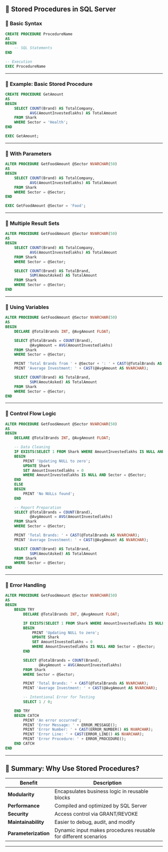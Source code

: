 
## 🔧 **Stored Procedures in SQL Server**

### 🔹 **Basic Syntax**

```sql
CREATE PROCEDURE ProcedureName
AS
BEGIN
    -- SQL Statements
END

-- Execution
EXEC ProcedureName
```

---

### 📌 **Example: Basic Stored Procedure**

```sql
CREATE PROCEDURE GetAmount
AS
BEGIN
    SELECT COUNT(Brand) AS TotalCompany,
           AVG(AmountInvestedlakhs) AS TotalAmount
    FROM Shark
    WHERE Sector = 'Health';
END

EXEC GetAmount;
```

---

### 🔹 **With Parameters**

```sql
ALTER PROCEDURE GetFoodAmount @Sector NVARCHAR(50)
AS
BEGIN
    SELECT COUNT(Brand) AS TotalCompany,
           AVG(AmountInvestedlakhs) AS TotalAmount
    FROM Shark
    WHERE Sector = @Sector;
END

EXEC GetFoodAmount @Sector = 'Food';
```

---

### 🔹 **Multiple Result Sets**

```sql
ALTER PROCEDURE GetFoodAmount @Sector NVARCHAR(50)
AS
BEGIN
    SELECT COUNT(Brand) AS TotalCompany,
           AVG(AmountInvestedlakhs) AS TotalAmount
    FROM Shark
    WHERE Sector = @Sector;

    SELECT COUNT(Brand) AS TotalBrand,
           SUM(AmoutAsked) AS TotalAmount
    FROM Shark
    WHERE Sector = @Sector;
END
```

---

### 🔹 **Using Variables**

```sql
ALTER PROCEDURE GetFoodAmount @Sector NVARCHAR(50)
AS
BEGIN
    DECLARE @TotalBrands INT, @AvgAmount FLOAT;

    SELECT @TotalBrands = COUNT(Brand),
           @AvgAmount = AVG(AmountInvestedlakhs)
    FROM Shark
    WHERE Sector = @Sector;

    PRINT 'Total Brands from ' + @Sector + ': ' + CAST(@TotalBrands AS NVARCHAR);
    PRINT 'Average Investment: ' + CAST(@AvgAmount AS NVARCHAR);

    SELECT COUNT(Brand) AS TotalBrand,
           SUM(AmoutAsked) AS TotalAmount
    FROM Shark
    WHERE Sector = @Sector;
END
```

---

### 🔹 **Control Flow Logic**

```sql
ALTER PROCEDURE GetFoodAmount @Sector NVARCHAR(50)
AS
BEGIN
    DECLARE @TotalBrands INT, @AvgAmount FLOAT;

    -- Data Cleaning
    IF EXISTS(SELECT 1 FROM Shark WHERE AmountInvestedlakhs IS NULL AND Sector = @Sector)
    BEGIN
        PRINT 'Updating NULL to zero';
        UPDATE Shark
        SET AmountInvestedlakhs = 0
        WHERE AmountInvestedlakhs IS NULL AND Sector = @Sector;
    END
    ELSE
    BEGIN
        PRINT 'No NULLs found';
    END

    -- Report Preparation
    SELECT @TotalBrands = COUNT(Brand),
           @AvgAmount = AVG(AmountInvestedlakhs)
    FROM Shark
    WHERE Sector = @Sector;

    PRINT 'Total Brands: ' + CAST(@TotalBrands AS NVARCHAR);
    PRINT 'Average Investment: ' + CAST(@AvgAmount AS NVARCHAR);

    SELECT COUNT(Brand) AS TotalBrand,
           SUM(AmoutAsked) AS TotalAmount
    FROM Shark
    WHERE Sector = @Sector;
END
```

---

### 🔹 **Error Handling**

```sql
ALTER PROCEDURE GetFoodAmount @Sector NVARCHAR(50)
AS
BEGIN
    BEGIN TRY
        DECLARE @TotalBrands INT, @AvgAmount FLOAT;

        IF EXISTS(SELECT 1 FROM Shark WHERE AmountInvestedlakhs IS NULL AND Sector = @Sector)
        BEGIN
            PRINT 'Updating NULL to zero';
            UPDATE Shark
            SET AmountInvestedlakhs = 0
            WHERE AmountInvestedlakhs IS NULL AND Sector = @Sector;
        END

        SELECT @TotalBrands = COUNT(Brand),
               @AvgAmount = AVG(AmountInvestedlakhs)
        FROM Shark
        WHERE Sector = @Sector;

        PRINT 'Total Brands: ' + CAST(@TotalBrands AS NVARCHAR);
        PRINT 'Average Investment: ' + CAST(@AvgAmount AS NVARCHAR);

        -- Intentional Error for Testing
        SELECT 1 / 0;

    END TRY
    BEGIN CATCH
        PRINT 'An error occurred';
        PRINT 'Error Message: ' + ERROR_MESSAGE();
        PRINT 'Error Number: ' + CAST(ERROR_NUMBER() AS NVARCHAR);
        PRINT 'Error Line: ' + CAST(ERROR_LINE() AS NVARCHAR);
        PRINT 'Error Procedure: ' + ERROR_PROCEDURE();
    END CATCH
END
```

---

## 📌 Summary: Why Use Stored Procedures?

| Benefit              | Description                                                     |
| -------------------- | --------------------------------------------------------------- |
| **Modularity**       | Encapsulates business logic in reusable blocks                  |
| **Performance**      | Compiled and optimized by SQL Server                            |
| **Security**         | Access control via GRANT/REVOKE                                 |
| **Maintainability**  | Easier to debug, audit, and modify                              |
| **Parameterization** | Dynamic input makes procedures reusable for different scenarios |

---
